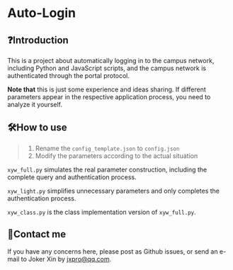 # Auto-Login

## ❓Introduction

This is a project about automatically logging in to the campus network, including Python and JavaScript scripts, and the campus network is authenticated through the portal protocol.

**Note that** this is just some experience and ideas sharing. If different parameters appear in the respective application process, you need to analyze it yourself.

## 🛠️How to use

>   1.   Rename the `config_template.json` to `config.json`
>   2.   Modify the parameters according to the actual situation

`xyw_full.py` simulates the real parameter construction, including the complete query and authentication process.

`xyw_light.py` simplifies unnecessary parameters and only completes the authentication process.

`xyw_class.py` is the class implementation version of `xyw_full.py`.

## 📧Contact me

If you have any concerns here, please post as Github issues, or send an e-mail to Joker Xin by [jxpro@qq.com](mailto:jxpro@qq.com).